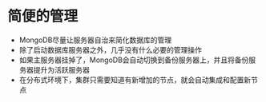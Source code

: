 # 简便的管理

* MongoDB尽量让服务器自治来简化数据库的管理
* 除了启动数据库服务器之外，几乎没有什么必要的管理操作
* 如果主服务器挂掉了，MongoDB会自动切换到备份服务器上，并且将备份服务器提升为活跃服务器
* 在分布式环境下，集群只需要知道有新增加的节点，就会自动集成和配置新节点